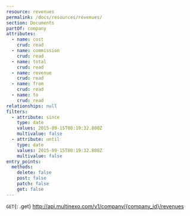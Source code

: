 ```yaml
---
resource: revenues
permalink: /docs/resources/revenues/
section: Documents
partOf: company
attributes:
  - name: cost
    crud: read
  - name: commission
    crud: read
  - name: total
    crud: read
  - name: revenue
    crud: read
  - name: from
    crud: read
  - name: to
    crud: read
relationships: null
filters:
  - attribute: since
    type: date
    values: 2015-09-15T08:19:32.808Z
    multivalue: false
  - attribute: until
    type: date
    values: 2015-09-15T08:19:32.808Z
    multivalue: false
entry_points:
  methods:
    delete: false
    post: false
    patch: false
    get: false
---
```


`GET`{: .get} http://api.multinexo.com/v1/company/{company_id}/revenues
